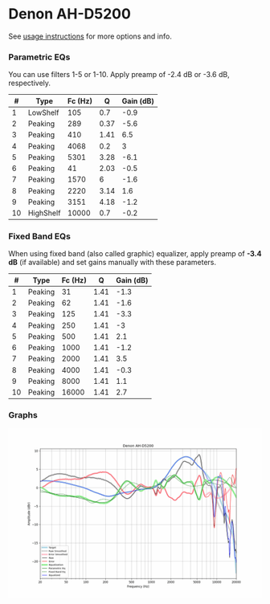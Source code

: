 # Denon AH-D5200
See [usage instructions](https://github.com/jaakkopasanen/AutoEq#usage) for more options and info.

### Parametric EQs
You can use filters 1-5 or 1-10. Apply preamp of -2.4 dB or -3.6 dB, respectively.

|   # | Type      |   Fc (Hz) |    Q |   Gain (dB) |
|-----|-----------|-----------|------|-------------|
|   1 | LowShelf  |       105 | 0.7  |        -0.9 |
|   2 | Peaking   |       289 | 0.37 |        -5.6 |
|   3 | Peaking   |       410 | 1.41 |         6.5 |
|   4 | Peaking   |      4068 | 0.2  |         3   |
|   5 | Peaking   |      5301 | 3.28 |        -6.1 |
|   6 | Peaking   |        41 | 2.03 |        -0.5 |
|   7 | Peaking   |      1570 | 6    |        -1.6 |
|   8 | Peaking   |      2220 | 3.14 |         1.6 |
|   9 | Peaking   |      3151 | 4.18 |        -1.2 |
|  10 | HighShelf |     10000 | 0.7  |        -0.2 |

### Fixed Band EQs
When using fixed band (also called graphic) equalizer, apply preamp of **-3.4 dB** (if available) and set gains manually with these parameters.

|   # | Type    |   Fc (Hz) |    Q |   Gain (dB) |
|-----|---------|-----------|------|-------------|
|   1 | Peaking |        31 | 1.41 |        -1.3 |
|   2 | Peaking |        62 | 1.41 |        -1.6 |
|   3 | Peaking |       125 | 1.41 |        -3.3 |
|   4 | Peaking |       250 | 1.41 |        -3   |
|   5 | Peaking |       500 | 1.41 |         2.1 |
|   6 | Peaking |      1000 | 1.41 |        -1.2 |
|   7 | Peaking |      2000 | 1.41 |         3.5 |
|   8 | Peaking |      4000 | 1.41 |        -0.3 |
|   9 | Peaking |      8000 | 1.41 |         1.1 |
|  10 | Peaking |     16000 | 1.41 |         2.7 |

### Graphs
![](./Denon%20AH-D5200.png)
